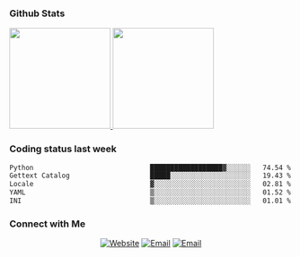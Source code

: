 
### Github Stats

<a href="https://github.com/lileixuan">
  <img height="180em" src="https://github-readme-stats.vercel.app/api?username=lileixuan&theme=buefy&show_icons=true" />
  <img height="180em" src="https://github-readme-stats.vercel.app/api/top-langs/?username=lileixuan&theme=buefy&layout=compact" />
</a>

### Coding status last week 

<!--START_SECTION:waka-->

```txt
Python                             ██████████████████▓░░░░░░   74.54 %
Gettext Catalog                    █████░░░░░░░░░░░░░░░░░░░░   19.43 %
Locale                             ▓░░░░░░░░░░░░░░░░░░░░░░░░   02.81 %
YAML                               ▒░░░░░░░░░░░░░░░░░░░░░░░░   01.52 %
INI                                ▒░░░░░░░░░░░░░░░░░░░░░░░░   01.01 %
```

<!--END_SECTION:waka-->

### Connect with Me 

<p align="center">
<a href="https://www.koomu.cn/"><img alt="Website" src="https://img.shields.io/badge/Website-www.koomu.cn-blue?style=flat-square&logo=google-chrome"></a>
<a href="mailto:lileixuan@gmail.com"><img alt="Email" src="https://img.shields.io/badge/Email-lileixuan@gmail.com-blue?style=flat-square&logo=gmail"></a>
<a href="https://www.koomu.cn/rss/"><img alt="Email" src="https://img.shields.io/badge/RSS-www.koomu.cn%2Frss%2F-blue?style=flat-square&logo=rss"></a>


</p>
